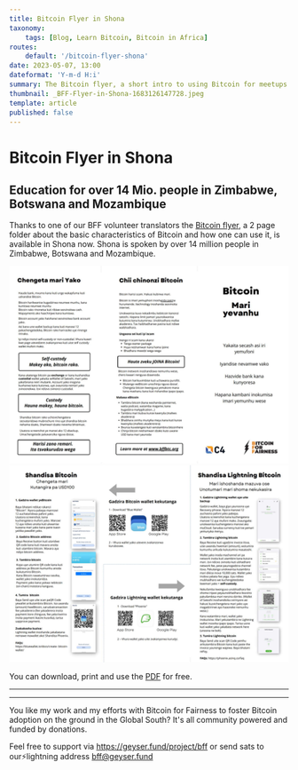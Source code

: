 ```yaml
---
title: Bitcoin Flyer in Shona
taxonomy:
    tags: [Blog, Learn Bitcoin, Bitcoin in Africa]
routes:
    default: '/bitcoin-flyer-shona'
date: 2023-05-07, 13:00
dateformat: 'Y-m-d H:i'
summary: The Bitcoin flyer, a short intro to using Bitcoin for meetups and beginners is available in Shona now. Shona is spoken by over 14 Mio. people in Zimbabwe, Botswana and Mozambique.
thumbnail: _BFF-Flyer-in-Shona-1683126147728.jpeg
template: article
published: false
---
```


# Bitcoin Flyer in Shona

## Education for over 14 Mio. people in Zimbabwe, Botswana and Mozambique

Thanks to one of our BFF volunteer translators the [Bitcoin flyer](https://bffbtc.org/flyer), a 2 page folder about the basic characteristics of Bitcoin and how one can use it, is available in Shona now. Shona is spoken by over 14 million people in Zimbabwe, Botswana and Mozambique.

![](_BFF-Flyer-in-Shona-1683126147728.jpeg)
![](_BFF-Flyer-in-Shona-1683126365244.jpeg)

You can download, print and use the [PDF](https://bffbtc.org/wp-content/uploads/2023/05/SHO-Bitcoin-flyer-BW-Phoenix.pdf.pdf) for free.

-----
<div class="_form_1"></div><script src="https://bff.activehosted.com/f/embed.php?id=1" type="text/javascript" charset="utf-8"></script>


-----
You like my work and my efforts with Bitcoin for Fairness to foster Bitcoin adoption on the ground in the Global South? It's all community powered and funded by donations. 

Feel free to support via https://geyser.fund/project/bff or send sats to our⚡️lightning address bff@geyser.fund 
